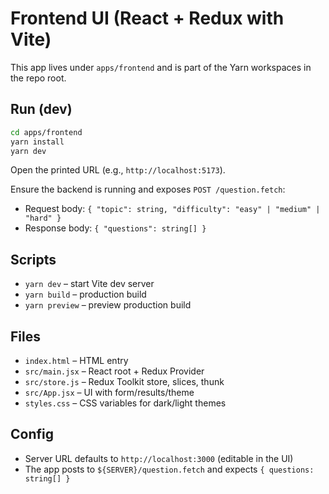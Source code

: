 # Frontend UI (React + Redux with Vite)

This app lives under `apps/frontend` and is part of the Yarn workspaces in the repo root.

## Run (dev)

```bash
cd apps/frontend
yarn install
yarn dev
```
Open the printed URL (e.g., `http://localhost:5173`).

Ensure the backend is running and exposes `POST /question.fetch`:
- Request body: `{ "topic": string, "difficulty": "easy" | "medium" | "hard" }`
- Response body: `{ "questions": string[] }`

## Scripts
- `yarn dev` – start Vite dev server
- `yarn build` – production build
- `yarn preview` – preview production build

## Files
- `index.html` – HTML entry
- `src/main.jsx` – React root + Redux Provider
- `src/store.js` – Redux Toolkit store, slices, thunk
- `src/App.jsx` – UI with form/results/theme
- `styles.css` – CSS variables for dark/light themes

## Config
- Server URL defaults to `http://localhost:3000` (editable in the UI)
- The app posts to `${SERVER}/question.fetch` and expects `{ questions: string[] }`